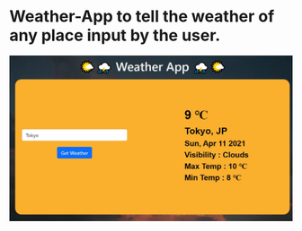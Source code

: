 # Weather-App to tell the weather of any place input by the user.
![Screenshot](./Assignment_07_Weather_App_Final/WeatherApp.jpg)
